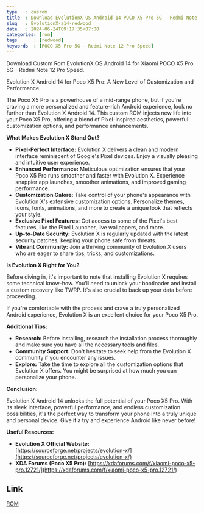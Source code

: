 ```yaml
---
type   : cusrom
title  : Download EvolutionX OS Android 14 POCO X5 Pro 5G - Redmi Note 12 Pro Se
slug   : EvolutionX-a14-redwood
date   : 2024-06-24T09:17:35+07:00
categories: [rom]
tags      : [redwood]
keywords  : [POCO X5 Pro 5G - Redmi Note 12 Pro Speed]
---
```


Download Custom Rom EvolutionX OS Android 14 for Xiaomi POCO X5 Pro 5G - Redmi Note 12 Pro Speed.


Evolution X Android 14 for Poco X5 Pro: A New Level of Customization and Performance

The Poco X5 Pro is a powerhouse of a mid-range phone, but if you're craving a more personalized and feature-rich Android experience, look no further than Evolution X Android 14. This custom ROM injects new life into your Poco X5 Pro, offering a blend of Pixel-inspired aesthetics, powerful customization options, and performance enhancements.

**What Makes Evolution X Stand Out?**

* **Pixel-Perfect Interface:** Evolution X delivers a clean and modern interface reminiscent of Google's Pixel devices. Enjoy a visually pleasing and intuitive user experience.
* **Enhanced Performance:** Meticulous optimization ensures that your Poco X5 Pro runs smoother and faster with Evolution X. Experience snappier app launches, smoother animations, and improved gaming performance.
* **Customization Galore:** Take control of your phone's appearance with Evolution X's extensive customization options. Personalize themes, icons, fonts, animations, and more to create a unique look that reflects your style.
* **Exclusive Pixel Features:** Get access to some of the Pixel's best features, like the Pixel Launcher, live wallpapers, and more.
* **Up-to-Date Security:** Evolution X is regularly updated with the latest security patches, keeping your phone safe from threats.
* **Vibrant Community:** Join a thriving community of Evolution X users who are eager to share tips, tricks, and customizations.

**Is Evolution X Right for You?**

Before diving in, it's important to note that installing Evolution X requires some technical know-how. You'll need to unlock your bootloader and install a custom recovery like TWRP. It's also crucial to back up your data before proceeding.

If you're comfortable with the process and crave a truly personalized Android experience, Evolution X is an excellent choice for your Poco X5 Pro.

**Additional Tips:**

* **Research:** Before installing, research the installation process thoroughly and make sure you have all the necessary tools and files.
* **Community Support:** Don't hesitate to seek help from the Evolution X community if you encounter any issues.
* **Explore:** Take the time to explore all the customization options that Evolution X offers. You might be surprised at how much you can personalize your phone.

**Conclusion:**

Evolution X Android 14 unlocks the full potential of your Poco X5 Pro. With its sleek interface, powerful performance, and endless customization possibilities, it's the perfect way to transform your phone into a truly unique and personal device. Give it a try and experience Android like never before!

**Useful Resources:**

* **Evolution X Official Website:** [https://sourceforge.net/projects/evolution-x/](https://sourceforge.net/projects/evolution-x/)
* **XDA Forums (Poco X5 Pro):** [https://xdaforums.com/f/xiaomi-poco-x5-pro.12721/](https://xdaforums.com/f/xiaomi-poco-x5-pro.12721/)

## Link
[ROM](https://sourceforge.net/projects/evolution-x/files/redwood/14/)

